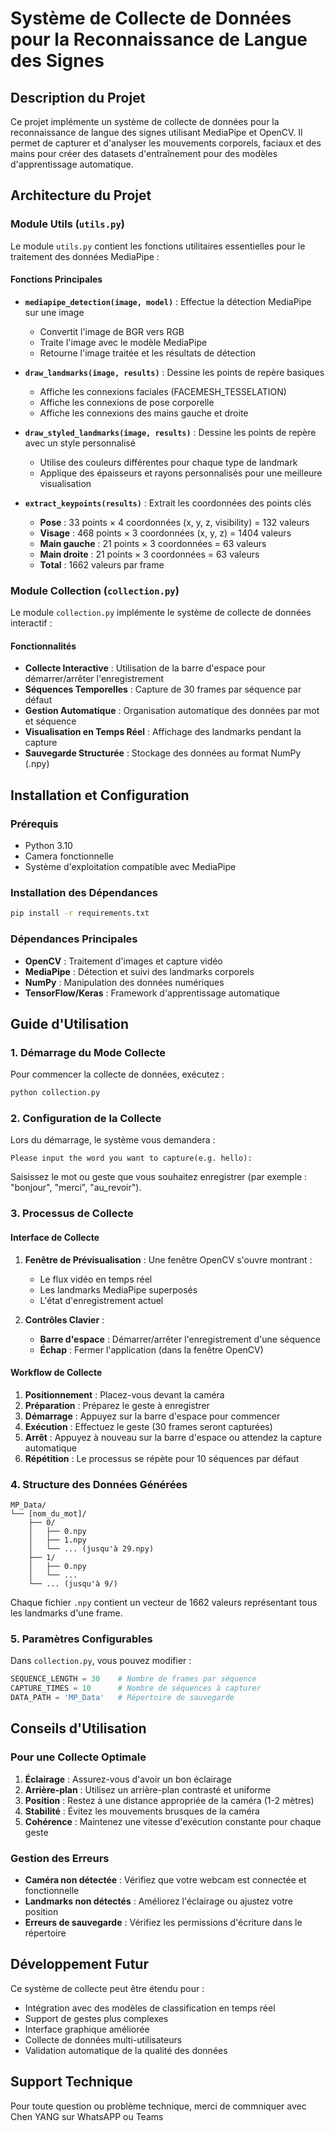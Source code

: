 # Système de Collecte de Données pour la Reconnaissance de Langue des Signes

## Description du Projet

Ce projet implémente un système de collecte de données pour la reconnaissance de langue des signes utilisant MediaPipe et OpenCV. Il permet de capturer et d'analyser les mouvements corporels, faciaux et des mains pour créer des datasets d'entraînement pour des modèles d'apprentissage automatique.

## Architecture du Projet

### Module Utils (`utils.py`)

Le module `utils.py` contient les fonctions utilitaires essentielles pour le traitement des données MediaPipe :

#### Fonctions Principales

- **`mediapipe_detection(image, model)`** : Effectue la détection MediaPipe sur une image
  - Convertit l'image de BGR vers RGB
  - Traite l'image avec le modèle MediaPipe
  - Retourne l'image traitée et les résultats de détection

- **`draw_landmarks(image, results)`** : Dessine les points de repère basiques
  - Affiche les connexions faciales (FACEMESH_TESSELATION)
  - Affiche les connexions de pose corporelle
  - Affiche les connexions des mains gauche et droite

- **`draw_styled_landmarks(image, results)`** : Dessine les points de repère avec un style personnalisé
  - Utilise des couleurs différentes pour chaque type de landmark
  - Applique des épaisseurs et rayons personnalisés pour une meilleure visualisation

- **`extract_keypoints(results)`** : Extrait les coordonnées des points clés
  - **Pose** : 33 points × 4 coordonnées (x, y, z, visibility) = 132 valeurs
  - **Visage** : 468 points × 3 coordonnées (x, y, z) = 1404 valeurs
  - **Main gauche** : 21 points × 3 coordonnées = 63 valeurs
  - **Main droite** : 21 points × 3 coordonnées = 63 valeurs
  - **Total** : 1662 valeurs par frame

### Module Collection (`collection.py`)

Le module `collection.py` implémente le système de collecte de données interactif :

#### Fonctionnalités

- **Collecte Interactive** : Utilisation de la barre d'espace pour démarrer/arrêter l'enregistrement
- **Séquences Temporelles** : Capture de 30 frames par séquence par défaut
- **Gestion Automatique** : Organisation automatique des données par mot et séquence
- **Visualisation en Temps Réel** : Affichage des landmarks pendant la capture
- **Sauvegarde Structurée** : Stockage des données au format NumPy (.npy)

## Installation et Configuration

### Prérequis

- Python 3.10
- Camera fonctionnelle
- Système d'exploitation compatible avec MediaPipe

### Installation des Dépendances

```bash
pip install -r requirements.txt
```

### Dépendances Principales

- **OpenCV** : Traitement d'images et capture vidéo
- **MediaPipe** : Détection et suivi des landmarks corporels
- **NumPy** : Manipulation des données numériques
- **TensorFlow/Keras** : Framework d'apprentissage automatique

## Guide d'Utilisation

### 1. Démarrage du Mode Collecte

Pour commencer la collecte de données, exécutez :

```bash
python collection.py
```

### 2. Configuration de la Collecte

Lors du démarrage, le système vous demandera :

```
Please input the word you want to capture(e.g. hello):
```

Saisissez le mot ou geste que vous souhaitez enregistrer (par exemple : "bonjour", "merci", "au_revoir").

### 3. Processus de Collecte

#### Interface de Collecte

1. **Fenêtre de Prévisualisation** : Une fenêtre OpenCV s'ouvre montrant :
   - Le flux vidéo en temps réel
   - Les landmarks MediaPipe superposés
   - L'état d'enregistrement actuel

2. **Contrôles Clavier** :
   - **Barre d'espace** : Démarrer/arrêter l'enregistrement d'une séquence
   - **Échap** : Fermer l'application (dans la fenêtre OpenCV)

#### Workflow de Collecte

1. **Positionnement** : Placez-vous devant la caméra
2. **Préparation** : Préparez le geste à enregistrer
3. **Démarrage** : Appuyez sur la barre d'espace pour commencer
4. **Exécution** : Effectuez le geste (30 frames seront capturées)
5. **Arrêt** : Appuyez à nouveau sur la barre d'espace ou attendez la capture automatique
6. **Répétition** : Le processus se répète pour 10 séquences par défaut

### 4. Structure des Données Générées

```
MP_Data/
└── [nom_du_mot]/
    ├── 0/
    │   ├── 0.npy
    │   ├── 1.npy
    │   └── ... (jusqu'à 29.npy)
    ├── 1/
    │   ├── 0.npy
    │   └── ...
    └── ... (jusqu'à 9/)
```

Chaque fichier `.npy` contient un vecteur de 1662 valeurs représentant tous les landmarks d'une frame.

### 5. Paramètres Configurables

Dans `collection.py`, vous pouvez modifier :

```python
SEQUENCE_LENGTH = 30    # Nombre de frames par séquence
CAPTURE_TIMES = 10      # Nombre de séquences à capturer
DATA_PATH = 'MP_Data'   # Répertoire de sauvegarde
```

## Conseils d'Utilisation

### Pour une Collecte Optimale

1. **Éclairage** : Assurez-vous d'avoir un bon éclairage
2. **Arrière-plan** : Utilisez un arrière-plan contrasté et uniforme
3. **Position** : Restez à une distance appropriée de la caméra (1-2 mètres)
4. **Stabilité** : Évitez les mouvements brusques de la caméra
5. **Cohérence** : Maintenez une vitesse d'exécution constante pour chaque geste

### Gestion des Erreurs

- **Caméra non détectée** : Vérifiez que votre webcam est connectée et fonctionnelle
- **Landmarks non détectés** : Améliorez l'éclairage ou ajustez votre position
- **Erreurs de sauvegarde** : Vérifiez les permissions d'écriture dans le répertoire

## Développement Futur

Ce système de collecte peut être étendu pour :

- Intégration avec des modèles de classification en temps réel
- Support de gestes plus complexes
- Interface graphique améliorée
- Collecte de données multi-utilisateurs
- Validation automatique de la qualité des données

## Support Technique

Pour toute question ou problème technique, merci de commniquer avec Chen YANG sur WhatsAPP ou Teams